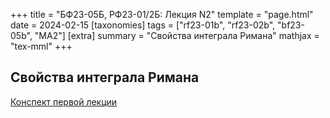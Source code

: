 +++
title = "БФ23-05Б, РФ23-01/2Б: Лекция N2"
template = "page.html"
date = 2024-02-15
[taxonomies]
tags = ["rf23-01b", "rf23-02b", "bf23-05b", "MA2"]
[extra]
summary = "Свойства интеграла Римана"
mathjax = "tex-mml"
+++

<!-- more -->

## Свойства интеграла Римана

[Конспект первой лекции](/MA2_Lecture_2.pdf)